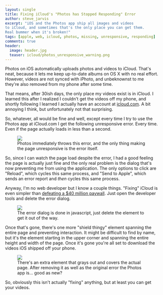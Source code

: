 ```yaml
---
layout: single
title: Fixing iCloud's "Photos has Stopped Responding" Error
author: steve_jarvis
excerpt: "iOS and the Photos app ship all images and videos
to iCloud, and sometimes that's the only place you can get them.
Real bummer when it's broken!"
tags: [apple, web, icloud, photos, missing, unresponsive, responding]
comments: true
header:
  image: header.jpg
  teaser: icloud/photos_unresponsive_warning.png
---
```


Photos on iOS automatically uploads photos and videos to iCloud. That's neat,
because it lets me keep up-to-date albums on OS X with no real
effort. However, videos are not synced with iPhoto, and unbeknownst to me
they're also removed from my phone after some time.

That means, after 30ish days, the only place my videos exist is in iCloud. I
learned this after I realized I couldn't get the videos off my phone, and shortly
following I learned I actually have an account at
<a href="https://www.icloud.com" target="_blank">icloud.com</a>. A bit
annoying I think, but unfortunately not that surprising.

So, whatever, all would be fine
and well, except every time I try to use the Photos app at iCloud.com
I get the following unresponsive error. Every
time. Even if the page actually loads in less than a second.

<figure>
    <a href="../images/icloud/photos_unresponsive_warning.png"><img src="../images/icloud/photos_unresponsive_warning.png"></a>
    <figcaption>Photos immediately throws this error, and the only thing making
    the page unresponsive is the error itself.</figcaption>
</figure>

So, since I can watch the page load despite the error, I had a good
feeling the page is actually just fine and the only real problem is the  dialog
that's now preventing me from using the application. The only options to click are
"Reload", which cycles this same process, and "Send to Apple", which sends an
error report and <i>then</i> cycles this same process.

Anyway, I'm no web developer but I know a couple things. "Fixing" iCloud is even
simpler than
[defeating a $40 million paywall](http://www.niemanlab.org/2011/03/that-was-quick-four-lines-of-code-is-all-it-takes-for-the-new-york-times-paywall-to-come-tumbling-down-2/).
Just open the developer tools and delete the error dialog.

<figure>
    <a href="../images/icloud/unresponsive_element.png"><img src="../images/icloud/unresponsive_element.png"></a>
    <figcaption>The error dialog is done in javascript, just delete the element
    to get it out of the way.</figcaption>
</figure>

Once that's gone, there's one more "shield thingy" element spanning the entire page and
preventing interaction. It might be difficult to find by name, but it's the
element starting in the upper corner and spanning the entire height and width of
the page. Once it's gone you're all set to download the videos iOS shipped
off your phone.

<figure>
    <a href="../images/icloud/gaurd_element.png"><img src="../images/icloud/gaurd_element.png"></a>
    <figcaption>There's an extra element that grays out and covers the actual
    page. After removing it as well as the original error the Photos app is... good as new?</figcaption>
</figure>

So, obviously this isn't actually "fixing" anything, but at least you can get
your videos.

